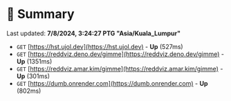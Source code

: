 # 📖 Summary
Last updated: **7/8/2024, 3:24:27 PTG "Asia/Kuala_Lumpur"**

- `GET` [https://hst.ujol.dev](https://hst.ujol.dev) - **Up** (527ms)
- `GET` [https://reddviz.deno.dev/gimme](https://reddviz.deno.dev/gimme) - **Up** (1351ms)
- `GET` [https://reddviz.amar.kim/gimme](https://reddviz.amar.kim/gimme) - **Up** (301ms)
- `GET` [https://dumb.onrender.com](https://dumb.onrender.com) - **Up** (802ms)
